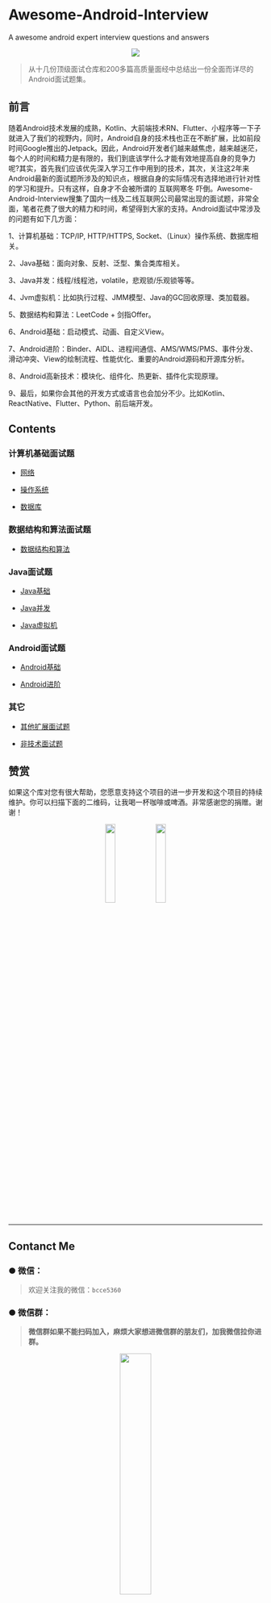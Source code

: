 # Awesome-Android-Interview
A awesome  android expert interview questions and answers
<div align="center">
<img src="https://user-images.githubusercontent.com/30379002/46050218-6f81cc80-c0f8-11e8-9304-ac77597e0e49.jpg">
</div>

> 从十几份顶级面试仓库和200多篇高质量面经中总结出一份全面而详尽的Android面试题集。


## 前言

随着Android技术发展的成熟，Kotlin、大前端技术RN、Flutter、小程序等一下子就进入了我们的视野内，同时，Android自身的技术栈也正在不断扩展，比如前段时间Google推出的Jetpack。因此，Android开发者们越来越焦虑，越来越迷茫，每个人的时间和精力是有限的，我们到底该学什么才能有效地提高自身的竞争力呢?其实，首先我们应该优先深入学习工作中用到的技术，其次，关注这2年来Android最新的面试题所涉及的知识点，根据自身的实际情况有选择地进行针对性的学习和提升。只有这样，自身才不会被所谓的 互联网寒冬 吓倒。Awesome-Android-Interview搜集了国内一线及二线互联网公司最常出现的面试题，非常全面，笔者花费了很大的精力和时间，希望得到大家的支持。Android面试中常涉及的问题有如下几方面：

1、计算机基础：TCP/IP, HTTP/HTTPS, Socket、（Linux）操作系统、数据库相关。

2、Java基础：面向对象、反射、泛型、集合类库相关。

3、Java并发：线程/线程池，volatile，悲观锁/乐观锁等等。

4、Jvm虚拟机：比如执行过程、JMM模型、Java的GC回收原理、类加载器。

5、数据结构和算法：LeetCode + 剑指Offer。

6、Android基础：启动模式、动画、自定义View。

7、Android进阶：Binder、AIDL、进程间通信、AMS/WMS/PMS、事件分发、滑动冲突、View的绘制流程、性能优化、重要的Android源码和开源库分析。

8、Android高新技术：模块化、组件化、热更新、插件化实现原理。

9、最后，如果你会其他的开发方式或语言也会加分不少。比如Kotlin、ReactNative、Flutter、Python、前后端开发。

## Contents

### 计算机基础面试题

* [网络](https://github.com/JsonChao/Awesome-Android-Interview/blob/master/%E8%AE%A1%E7%AE%97%E6%9C%BA%E5%9F%BA%E7%A1%80/%E7%BD%91%E7%BB%9C%E9%9D%A2%E8%AF%95%E9%A2%98.md)

* [操作系统](https://github.com/JsonChao/Awesome-Android-Interview/blob/master/%E8%AE%A1%E7%AE%97%E6%9C%BA%E5%9F%BA%E7%A1%80/%E6%93%8D%E4%BD%9C%E7%B3%BB%E7%BB%9F%E9%9D%A2%E8%AF%95%E9%A2%98.md)

* [数据库](https://github.com/JsonChao/Awesome-Android-Interview/blob/master/%E8%AE%A1%E7%AE%97%E6%9C%BA%E5%9F%BA%E7%A1%80/%E6%95%B0%E6%8D%AE%E5%BA%93%E9%9D%A2%E8%AF%95%E9%A2%98.md)


### 数据结构和算法面试题

* [数据结构和算法](https://github.com/JsonChao/Awesome-Android-Interview/blob/master/%E6%95%B0%E6%8D%AE%E7%BB%93%E6%9E%84%E5%92%8C%E7%AE%97%E6%B3%95/%E6%95%B0%E6%8D%AE%E7%BB%93%E6%9E%84%E4%B8%8E%E7%AE%97%E6%B3%95.md)


### Java面试题

* [Java基础](https://github.com/JsonChao/Awesome-Android-Interview/blob/master/Java%E7%9B%B8%E5%85%B3/Java%E5%9F%BA%E7%A1%80%E9%9D%A2%E8%AF%95%E9%A2%98.md)

* [Java并发](https://github.com/JsonChao/Awesome-Android-Interview/blob/master/Java%E7%9B%B8%E5%85%B3/Java%E5%B9%B6%E5%8F%91%E9%9D%A2%E8%AF%95%E9%A2%98.md)

* [Java虚拟机](https://github.com/JsonChao/Awesome-Android-Interview/blob/master/Java%E7%9B%B8%E5%85%B3/Java%E8%99%9A%E6%8B%9F%E6%9C%BA%E9%9D%A2%E8%AF%95%E9%A2%98.md)


### Android面试题

* [Android基础](https://github.com/JsonChao/Awesome-Android-Interview/blob/master/Android%E7%9B%B8%E5%85%B3/Android%E5%9F%BA%E7%A1%80%E9%9D%A2%E8%AF%95%E9%A2%98.md)

* [Android进阶](https://github.com/JsonChao/Awesome-Android-Interview/blob/master/Android%E7%9B%B8%E5%85%B3/Android%E9%AB%98%E7%BA%A7%E9%9D%A2%E8%AF%95%E9%A2%98.md)


### 其它

* [其他扩展面试题](https://github.com/JsonChao/Awesome-Android-Interview/blob/master/%E5%85%B6%E5%AE%83/%E5%85%B6%E5%AE%83%E6%89%A9%E5%B1%95%E9%9D%A2%E8%AF%95%E9%A2%98.md)

* [非技术面试题](https://github.com/JsonChao/Awesome-Android-Interview/blob/master/%E5%85%B6%E5%AE%83/%E9%9D%9E%E6%8A%80%E6%9C%AF%E9%9D%A2%E8%AF%95%E9%A2%98.md)


## 赞赏

如果这个库对您有很大帮助，您愿意支持这个项目的进一步开发和这个项目的持续维护。你可以扫描下面的二维码，让我喝一杯咖啡或啤酒。非常感谢您的捐赠。谢谢！

<div align="center">
<img src="https://raw.githubusercontent.com/JsonChao/Awesome-Android-Interview/master/screenshot/wexin_play.jpg" width=20%><img src="https://raw.githubusercontent.com/JsonChao/Awesome-Android-Interview/master/screenshot/Apaliy.jpg" width=20%>
</div>


----

## Contanct Me

###  ●  微信：

> 欢迎关注我的微信：`bcce5360`  

###  ●  微信群：

> **微信群如果不能扫码加入，麻烦大家想进微信群的朋友们，加我微信拉你进群。**

<div align="center">
<img src="https://github.com/JsonChao/Awesome-Android-Performance/blob/master/screenshots/Awesome-Android.png" width=35%>
</div>
        

###  ●  QQ群：

> 2千人QQ群，**Awesome-Android学习交流群，QQ群号：959936182**， 欢迎大家加入~


### About me

- #### Email: [chao.qu521@gmail.com]()
- #### Blog: [https://jsonchao.github.io/](https://jsonchao.github.io/)
- #### 掘金: [https://juejin.im/user/5a3ba9375188252bca050ade](https://juejin.im/user/5a3ba9375188252bca050ade)
    
    
### License

Copyright 2018 JsonChao

Licensed under the Apache License, Version 2.0 (the "License");
you may not use this file except in compliance with the License.
You may obtain a copy of the License at

   http://www.apache.org/licenses/LICENSE-2.0

Unless required by applicable law or agreed to in writing, software
distributed under the License is distributed on an "AS IS" BASIS,
WITHOUT WARRANTIES OR CONDITIONS OF ANY KIND, either express or implied.
See the License for the specific language governing permissions and
limitations under the License.

